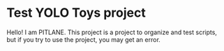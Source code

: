 # Test YOLO Toys project

Hello! I am PITLANE. 
This project is a project to organize and test scripts, but if you try to use the project, you may get an error.